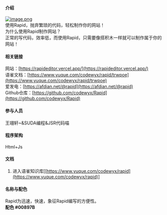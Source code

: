 <a name="pkrNX"></a>
#### 介绍
[![image.png](https://cdn.nlark.com/yuque/0/2022/png/21876185/1646979457501-20a82770-e698-4561-babb-e9855c6da5c9.png#clientId=ufb4194e9-de04-4&crop=0&crop=0&crop=1&crop=1&from=paste&height=114&id=u69d3247c&margin=%5Bobject%20Object%5D&name=image.png&originHeight=264&originWidth=1003&originalType=url&ratio=1&rotation=0&showTitle=false&size=40641&status=done&style=none&taskId=ub75af5f1-b40e-4006-93e9-6aca06ee7a0&title=&width=434)](https://rapideditor.vercel.app/editor/)<br />使用Rapid，抛弃繁琐的代码，轻松制作你的网站！<br />为什么使用Rapid制作网站？<br />正常的写代码，效率低，而使用Rapid，只需要像搭积木一样就可以制作属于你的网站！
<a name="cXV8t"></a>
#### 相关链接
网站：[https://rapideditor.vercel.app/](https://rapideditor.vercel.app/)<br />语雀文档：[https://www.yuque.com/codewyx/rapid/trwpoe](https://www.yuque.com/codewyx/rapid/trwpoe)<br />爱发电：[https://afdian.net/@rapid](https://afdian.net/@rapid)<br />Github仓库：[https://github.com/codewyx/Rapid](https://github.com/codewyx/Rapid)
<a name="jDG8U"></a>
#### 参与人员
王翊轩~&SUDA编程&JSR代码喵
<a name="Z0NGD"></a>
#### 程序架构
Html+Js
<a name="AL2Yy"></a>
#### 文档

1. 进入语雀知识库[[https://www.yuque.com/codewyx/rapid](https://www.yuque.com/codewyx/rapid)]
<a name="Jmh9I"></a>
#### 名称与配色
Rapid为迅速，快速，象征Rapid编写的方便性。<br />**配色 #00897B**
